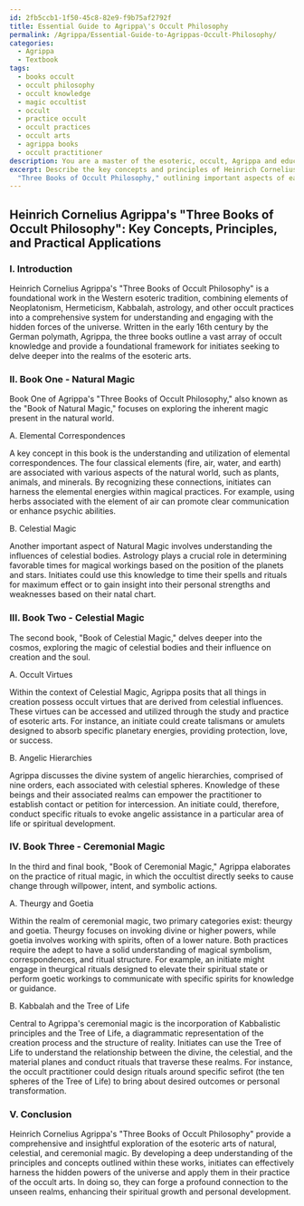 ```yaml
---
id: 2fb5ccb1-1f50-45c8-82e9-f9b75af2792f
title: Essential Guide to Agrippa\'s Occult Philosophy
permalink: /Agrippa/Essential-Guide-to-Agrippas-Occult-Philosophy/
categories:
  - Agrippa
  - Textbook
tags:
  - books occult
  - occult philosophy
  - occult knowledge
  - magic occultist
  - occult
  - practice occult
  - occult practices
  - occult arts
  - agrippa books
  - occult practitioner
description: You are a master of the esoteric, occult, Agrippa and education, you have written many textbooks on the subject in ways that provide students with rich and deep understanding of the subject. You are being asked to write textbook-like sections on a topic and you do it with full context, explainability, and reliability in accuracy to the true facts of the topic at hand, in a textbook style that a student would easily be able to learn from, in a rich, engaging, and contextual way. Always include relevant context (such as formulas and history), related concepts, and in a way that someone can gain deep insights from.
excerpt: Describe the key concepts and principles of Heinrich Cornelius Agrippa's
  "Three Books of Occult Philosophy," outlining important aspects of each book, and provide examples of how an initiate can apply this knowledge in their practice of the occult arts.
---
```


## Heinrich Cornelius Agrippa's "Three Books of Occult Philosophy": Key Concepts, Principles, and Practical Applications

### I. Introduction

Heinrich Cornelius Agrippa's "Three Books of Occult Philosophy" is a foundational work in the Western esoteric tradition, combining elements of Neoplatonism, Hermeticism, Kabbalah, astrology, and other occult practices into a comprehensive system for understanding and engaging with the hidden forces of the universe. Written in the early 16th century by the German polymath, Agrippa, the three books outline a vast array of occult knowledge and provide a foundational framework for initiates seeking to delve deeper into the realms of the esoteric arts.

### II. Book One - Natural Magic

Book One of Agrippa's "Three Books of Occult Philosophy," also known as the "Book of Natural Magic," focuses on exploring the inherent magic present in the natural world. 

A. Elemental Correspondences

A key concept in this book is the understanding and utilization of elemental correspondences. The four classical elements (fire, air, water, and earth) are associated with various aspects of the natural world, such as plants, animals, and minerals. By recognizing these connections, initiates can harness the elemental energies within magical practices. For example, using herbs associated with the element of air can promote clear communication or enhance psychic abilities.

B. Celestial Magic

Another important aspect of Natural Magic involves understanding the influences of celestial bodies. Astrology plays a crucial role in determining favorable times for magical workings based on the position of the planets and stars. Initiates could use this knowledge to time their spells and rituals for maximum effect or to gain insight into their personal strengths and weaknesses based on their natal chart.

### III. Book Two - Celestial Magic

The second book, "Book of Celestial Magic," delves deeper into the cosmos, exploring the magic of celestial bodies and their influence on creation and the soul. 

A. Occult Virtues

Within the context of Celestial Magic, Agrippa posits that all things in creation possess occult virtues that are derived from celestial influences. These virtues can be accessed and utilized through the study and practice of esoteric arts. For instance, an initiate could create talismans or amulets designed to absorb specific planetary energies, providing protection, love, or success.

B. Angelic Hierarchies

Agrippa discusses the divine system of angelic hierarchies, comprised of nine orders, each associated with celestial spheres. Knowledge of these beings and their associated realms can empower the practitioner to establish contact or petition for intercession. An initiate could, therefore, conduct specific rituals to evoke angelic assistance in a particular area of life or spiritual development.

### IV. Book Three - Ceremonial Magic

In the third and final book, "Book of Ceremonial Magic," Agrippa elaborates on the practice of ritual magic, in which the occultist directly seeks to cause change through willpower, intent, and symbolic actions.

A. Theurgy and Goetia

Within the realm of ceremonial magic, two primary categories exist: theurgy and goetia. Theurgy focuses on invoking divine or higher powers, while goetia involves working with spirits, often of a lower nature. Both practices require the adept to have a solid understanding of magical symbolism, correspondences, and ritual structure. For example, an initiate might engage in theurgical rituals designed to elevate their spiritual state or perform goetic workings to communicate with specific spirits for knowledge or guidance.

B. Kabbalah and the Tree of Life

Central to Agrippa's ceremonial magic is the incorporation of Kabbalistic principles and the Tree of Life, a diagrammatic representation of the creation process and the structure of reality. Initiates can use the Tree of Life to understand the relationship between the divine, the celestial, and the material planes and conduct rituals that traverse these realms. For instance, the occult practitioner could design rituals around specific sefirot (the ten spheres of the Tree of Life) to bring about desired outcomes or personal transformation.

### V. Conclusion

Heinrich Cornelius Agrippa's "Three Books of Occult Philosophy" provide a comprehensive and insightful exploration of the esoteric arts of natural, celestial, and ceremonial magic. By developing a deep understanding of the principles and concepts outlined within these works, initiates can effectively harness the hidden powers of the universe and apply them in their practice of the occult arts. In doing so, they can forge a profound connection to the unseen realms, enhancing their spiritual growth and personal development.
